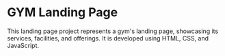 # GYM Landing Page
This landing page project represents a gym's landing page, showcasing its services, facilities, and offerings. It is developed using HTML, CSS, and JavaScript.